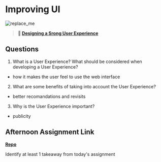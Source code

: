 # Improving UI

![replace_me](https://codeworks.blob.core.windows.net/public/assets/img/illustrations/placeholder.svg)

> **📖 [Designing a Srong User Experience](https://codeworksacademy.com/fs-student-guide/resources/wk7/03-Creating-Good-UX)**

## Questions

1. What is a User Experience? What should be considered when developing a User Experience?
- how it makes the user feel to use the web interface
2. What are some benefits of taking into account the User Experience?
- better recomandations and revisits
3. Why is the User Experience important?
- publicity
## Afternoon Assignment Link

**[Repo](https://github.com/BrysonBloom/no_link)**

Identify at least 1 takeaway from today's assignment

